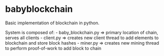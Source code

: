 # babyblockchain
Basic implementation of blockchain in python.

System is composed of:
    - baby_blockchain.py => primary location of chain, serves all clients
    - client.py => creates new client thread to add elements to blockchain and store block hashes
    - miner.py => creates new mining thread to perform proof-of-work to add block to chain